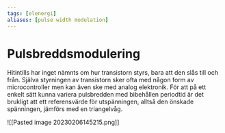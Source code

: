 ```yaml
---
tags: [elenergi]
aliases: [pulse width modulation]
---
```

# Pulsbreddsmodulering
Hitintills har inget nämnts om hur transistorn styrs, bara att den slås till och från. Själva styrningen av transistorn sker ofta med någon form av microcontroller men kan även ske med analog elektronik. För att på ett enkelt sätt kunna variera pulsbredden med bibehållen periodtid är det brukligt att ett referensvärde för utspänningen, alltså den önskade spänningen, jämförs med en triangelvåg.

![[Pasted image 20230206145215.png]]